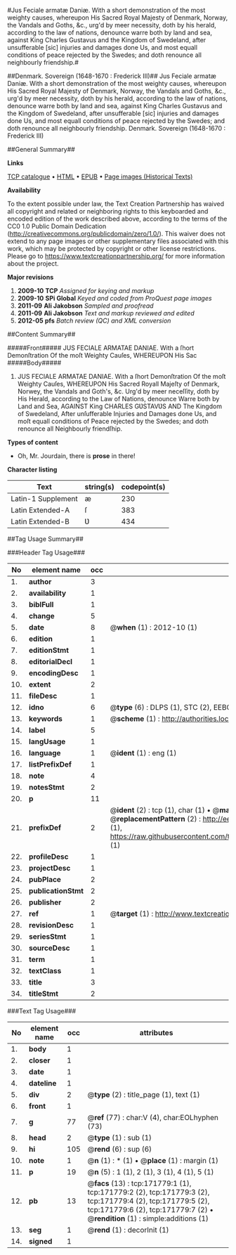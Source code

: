 #Jus Feciale armatæ Daniæ. With a short demonstration of the most weighty causes, whereupon His Sacred Royal Majesty of Denmark, Norway, the Vandals and Goths, &c., urg'd by meer necessity, doth by his herald, according to the law of nations, denounce warre both by land and sea, against King Charles Gustavus and the Kingdom of Swedeland, after unsufferable [sic] injuries and damages done Us, and most equall conditions of peace rejected by the Swedes; and doth renounce all neighbourly friendship.#

##Denmark. Sovereign (1648-1670 : Frederick III)##
Jus Feciale armatæ Daniæ. With a short demonstration of the most weighty causes, whereupon His Sacred Royal Majesty of Denmark, Norway, the Vandals and Goths, &c., urg'd by meer necessity, doth by his herald, according to the law of nations, denounce warre both by land and sea, against King Charles Gustavus and the Kingdom of Swedeland, after unsufferable [sic] injuries and damages done Us, and most equall conditions of peace rejected by the Swedes; and doth renounce all neighbourly friendship.
Denmark. Sovereign (1648-1670 : Frederick III)

##General Summary##

**Links**

[TCP catalogue](http://www.ota.ox.ac.uk/tcp/)  • 
[HTML](http://tei.it.ox.ac.uk/tcp/Texts-HTML/free/A84/A84882.html)  • 
[EPUB](http://tei.it.ox.ac.uk/tcp/Texts-EPUB/free/A84/A84882.epub) • 
[Page images (Historical Texts)](https://historicaltexts.jisc.ac.uk/eebo-45504465e)

**Availability**

To the extent possible under law, the Text Creation Partnership has waived all copyright and related or neighboring rights to this keyboarded and encoded edition of the work described above, according to the terms of the CC0 1.0 Public Domain Dedication (http://creativecommons.org/publicdomain/zero/1.0/). This waiver does not extend to any page images or other supplementary files associated with this work, which may be protected by copyright or other license restrictions. Please go to https://www.textcreationpartnership.org/ for more information about the project.

**Major revisions**

1. __2009-10__ __TCP__ *Assigned for keying and markup*
1. __2009-10__ __SPi Global__ *Keyed and coded from ProQuest page images*
1. __2011-09__ __Ali Jakobson__ *Sampled and proofread*
1. __2011-09__ __Ali Jakobson__ *Text and markup reviewed and edited*
1. __2012-05__ __pfs__ *Batch review (QC) and XML conversion*

##Content Summary##

#####Front#####
JUS FECIALE ARMATAE DANIAE. With a ſhort Demonſtration Of the moſt Weighty Cauſes, WHEREUPON His Sac
#####Body#####

1. JUS FECIALE ARMATAE DANIAE. With a ſhort Demonſtration Of the moſt Weighty Cauſes, WHEREUPON His Sacred Royall Majeſty of Denmark, Norwey, the Vandals and Goth's, &c. Urg'd by meer neceſſity, doth by His Herald, according to the Law of Nations, denounce Warre both by Land and Sea, AGAINST King CHARLES GƲSTAVƲS AND The Kingdom of Swedeland, After unſufferable Injuries and Damages done Us, and moſt equall conditions of Peace rejected by the Swedes; and doth renounce all Neighbourly friendſhip.

**Types of content**

  * Oh, Mr. Jourdain, there is **prose** in there!

**Character listing**


|Text|string(s)|codepoint(s)|
|---|---|---|
|Latin-1 Supplement|æ|230|
|Latin Extended-A|ſ|383|
|Latin Extended-B|Ʋ|434|

##Tag Usage Summary##

###Header Tag Usage###

|No|element name|occ|attributes|
|---|---|---|---|
|1.|__author__|3||
|2.|__availability__|1||
|3.|__biblFull__|1||
|4.|__change__|5||
|5.|__date__|8| @__when__ (1) : 2012-10 (1)|
|6.|__edition__|1||
|7.|__editionStmt__|1||
|8.|__editorialDecl__|1||
|9.|__encodingDesc__|1||
|10.|__extent__|2||
|11.|__fileDesc__|1||
|12.|__idno__|6| @__type__ (6) : DLPS (1), STC (2), EEBO-CITATION (1), OCLC (1), VID (1)|
|13.|__keywords__|1| @__scheme__ (1) : http://authorities.loc.gov/ (1)|
|14.|__label__|5||
|15.|__langUsage__|1||
|16.|__language__|1| @__ident__ (1) : eng (1)|
|17.|__listPrefixDef__|1||
|18.|__note__|4||
|19.|__notesStmt__|2||
|20.|__p__|11||
|21.|__prefixDef__|2| @__ident__ (2) : tcp (1), char (1)  •  @__matchPattern__ (2) : ([0-9\-]+):([0-9IVX]+) (1), (.+) (1)  •  @__replacementPattern__ (2) : http://eebo.chadwyck.com/downloadtiff?vid=$1&page=$2 (1), https://raw.githubusercontent.com/textcreationpartnership/Texts/master/tcpchars.xml#$1 (1)|
|22.|__profileDesc__|1||
|23.|__projectDesc__|1||
|24.|__pubPlace__|2||
|25.|__publicationStmt__|2||
|26.|__publisher__|2||
|27.|__ref__|1| @__target__ (1) : http://www.textcreationpartnership.org/docs/. (1)|
|28.|__revisionDesc__|1||
|29.|__seriesStmt__|1||
|30.|__sourceDesc__|1||
|31.|__term__|1||
|32.|__textClass__|1||
|33.|__title__|3||
|34.|__titleStmt__|2||


###Text Tag Usage###

|No|element name|occ|attributes|
|---|---|---|---|
|1.|__body__|1||
|2.|__closer__|1||
|3.|__date__|1||
|4.|__dateline__|1||
|5.|__div__|2| @__type__ (2) : title_page (1), text (1)|
|6.|__front__|1||
|7.|__g__|77| @__ref__ (77) : char:V (4), char:EOLhyphen (73)|
|8.|__head__|2| @__type__ (1) : sub (1)|
|9.|__hi__|105| @__rend__ (6) : sup (6)|
|10.|__note__|1| @__n__ (1) : * (1)  •  @__place__ (1) : margin (1)|
|11.|__p__|19| @__n__ (5) : 1 (1), 2 (1), 3 (1), 4 (1), 5 (1)|
|12.|__pb__|13| @__facs__ (13) : tcp:171779:1 (1), tcp:171779:2 (2), tcp:171779:3 (2), tcp:171779:4 (2), tcp:171779:5 (2), tcp:171779:6 (2), tcp:171779:7 (2)  •  @__rendition__ (1) : simple:additions (1)|
|13.|__seg__|1| @__rend__ (1) : decorInit (1)|
|14.|__signed__|1||
